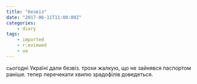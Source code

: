 ```yaml
---
title: "безвіз"
date: "2017-06-11T11:00:00Z"
categories:
    - diary
tags:
    - imported
    - r:eviewed
    - ua
---
```


сьогодні Україні дали безвіз. трохи жалкую, що не зайнявся паспортом раніше. тепер перечекати хвилю зрадофілів доведеться.
